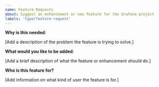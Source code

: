```yaml
---
name: Feature Requests
about: Suggest an enhancement or new feature for the Grafana project
labels: 'type/feature-request'
---
```


<!-- Please only use this template for submitting feature requests -->

**Why is this needed**:

[Add a description of the problem the feature is trying to solve.]


**What would you like to be added**:

[Add a brief description of what the feature or enhancement should do.]


**Who is this feature for?**

[Add information on what kind of user the feature is for.]